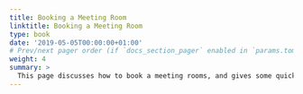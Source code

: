 ```yaml
---
title: Booking a Meeting Room
linktitle: Booking a Meeting Room
type: book
date: '2019-05-05T00:00:00+01:00'
# Prev/next pager order (if `docs_section_pager` enabled in `params.toml`)
weight: 4
summary: >
  This page discusses how to book a meeting rooms, and gives some quick links for where you can do this.
---
```


